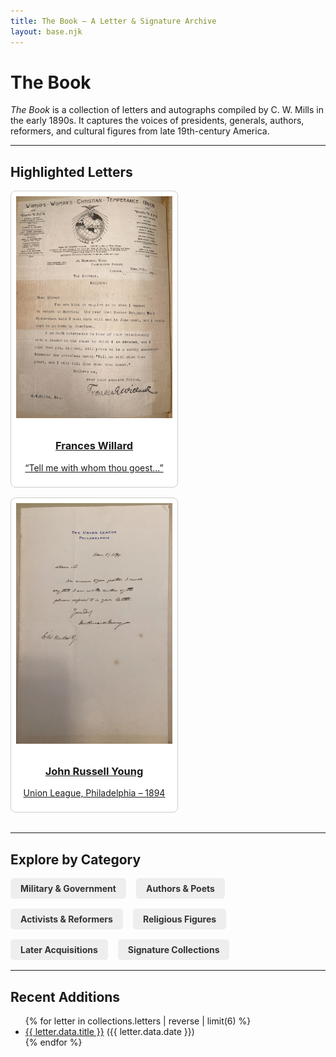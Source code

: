 ```yaml
---
title: The Book – A Letter & Signature Archive
layout: base.njk
---
```


<h1>The Book</h1>

<p><em>The Book</em> is a collection of letters and autographs compiled by C. W. Mills in the early 1890s. It captures the voices of presidents, generals, authors, reformers, and cultural figures from late 19th-century America.</p>

<hr>

<h2>Highlighted Letters</h2>
<div class="featured-grid">
  <div class="card">
    <a href="/letters/frances-willard/">
      <img src="/images/letters/Frances_Willard_Letter.jpg" alt="Frances Willard">
      <h3>Frances Willard</h3>
      <p>“Tell me with whom thou goest...”</p>
    </a>
  </div>
  <div class="card">
    <a href="/letters/john-russell-young/">
      <img src="/images/letters/John_Russell_Young_Letter.jpg" alt="John Russell Young">
      <h3>John Russell Young</h3>
      <p>Union League, Philadelphia – 1894</p>
    </a>
  </div>
</div>

<hr>

<h2>Explore by Category</h2>
<div class="category-nav">
  <a href="/tags/military/">Military & Government</a>
  <a href="/tags/authors/">Authors & Poets</a>
  <a href="/tags/reformers/">Activists & Reformers</a>
  <a href="/tags/religious/">Religious Figures</a>
  <a href="/tags/later-collection/">Later Acquisitions</a>
  <a href="/tags/signatures/">Signature Collections</a>
</div>

<hr>

<h2>Recent Additions</h2>
<ul>
  {% for letter in collections.letters | reverse | limit(6) %}
    <li><a href="{{ letter.url }}">{{ letter.data.title }}</a> ({{ letter.data.date }})</li>
  {% endfor %}
</ul>

<style>
.featured-grid {
  display: flex;
  gap: 1rem;
  margin-bottom: 2rem;
  flex-wrap: wrap;
}
.featured-grid .card {
  width: 250px;
  border: 1px solid #ccc;
  border-radius: 8px;
  overflow: hidden;
  background: #fff;
  padding: 0.5rem;
  text-align: center;
}
.featured-grid img {
  width: 100%;
  height: auto;
  margin-bottom: 0.5rem;
}
.category-nav {
  display: flex;
  flex-wrap: wrap;
  gap: 1rem;
  margin: 1rem 0;
}
.category-nav a {
  background: #eee;
  padding: 0.5rem 1rem;
  border-radius: 5px;
  text-decoration: none;
  color: #333;
  font-weight: bold;
}
</style>
